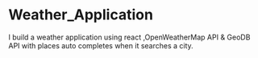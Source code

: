 # Weather_Application
I build  a weather application using react ,OpenWeatherMap API &amp; GeoDB API with places auto completes when it searches a city.
